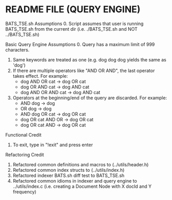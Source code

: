 README FILE (QUERY ENGINE)
================
BATS_TSE.sh Assumptions
0. Script assumes that user is running BATS_TSE.sh from the current dir
   (i.e. ./BATS_TSE.sh and NOT ../BATS_TSE.sh)
   
Basic Query Engine Assumptions
0. Query has a maximum limit of 999 characters.
1. Same keywords are treated as one (e.g. dog dog dog yields the same
   as 'dog')
2. If there are multiple operators like "AND OR AND", the last operator
   takes effect. For example:
   - dog AND OR cat -> dog OR cat
   - dog OR AND cat -> dog AND cat
   - dog AND OR AND cat -> dog AND cat
3. Operators at the beginning/end of the query are discarded. For example:
   - AND dog -> dog
   - OR dog -> dog
   - AND dog OR cat -> dog OR cat
   - dog OR cat AND OR -> dog OR cat
   - dog OR cat AND -> dog OR cat

Functional Credit
1. To exit, type in "!exit" and press enter

Refactoring Credit
1. Refactored common definitions and macros to
   (../utils/header.h)
2. Refactored common index structs to (../utils/index.h)
3. Refactored indexer BATS.sh diff test to BATS_TSE.sh
4. Refactored common idioms in indexer and query engine to
   ../utils/index.c (i.e. creating a Document Node with X docId and Y
   frequency)
